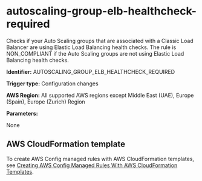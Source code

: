 # autoscaling\-group\-elb\-healthcheck\-required<a name="autoscaling-group-elb-healthcheck-required"></a>

Checks if your Auto Scaling groups that are associated with a Classic Load Balancer are using Elastic Load Balancing health checks\. The rule is NON\_COMPLIANT if the Auto Scaling groups are not using Elastic Load Balancing health checks\. 

**Identifier:** AUTOSCALING\_GROUP\_ELB\_HEALTHCHECK\_REQUIRED

**Trigger type:** Configuration changes

**AWS Region:** All supported AWS regions except Middle East \(UAE\), Europe \(Spain\), Europe \(Zurich\) Region

**Parameters:**

None  

## AWS CloudFormation template<a name="w2aac12c31c27b9c39c15"></a>

To create AWS Config managed rules with AWS CloudFormation templates, see [Creating AWS Config Managed Rules With AWS CloudFormation Templates](aws-config-managed-rules-cloudformation-templates.md)\.